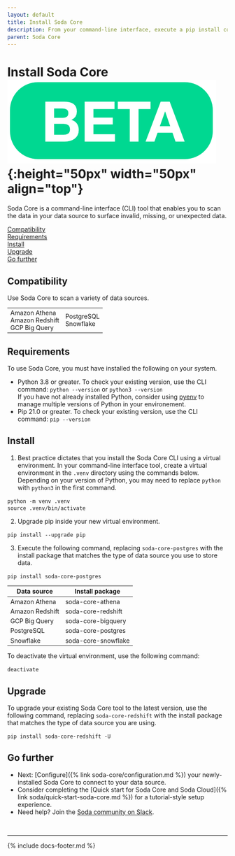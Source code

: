 ```yaml
---
layout: default
title: Install Soda Core
description: From your command-line interface, execute a pip install command to install Soda Core.
parent: Soda Core
---
```


# Install Soda Core ![beta](/assets/images/beta.png){:height="50px" width="50px" align="top"}

Soda Core is a command-line interface (CLI) tool that enables you to scan the data in your data source to surface invalid, missing, or unexpected data.
<br />

[Compatibility](#compatibility)<br />
[Requirements](#requirements)<br />
[Install](#install)<br />
[Upgrade](#upgrade)<br />
[Go further](#go-further)<br />

## Compatibility

Use Soda Core to scan a variety of data sources.<br />

<table>
  <tr>
    <td>Amazon Athena<br /> Amazon Redshift<br />  GCP Big Query<br /></td>
    <td>PostgreSQL<br /> Snowflake<br /> </td>
  </tr>
</table>


## Requirements

To use Soda Core, you must have installed the following on your system.

* Python 3.8 or greater. To check your existing version, use the CLI command: `python --version` or `python3 --version` <br /> 
If you have not already installed Python, consider using <a href="https://github.com/pyenv/pyenv/wiki" target="_blank">pyenv</a> to manage multiple versions of Python in your environement.
* Pip 21.0 or greater. To check your existing version, use the CLI command: `pip --version`

## Install

1. Best practice dictates that you install the Soda Core CLI using a virtual environment. In your command-line interface tool, create a virtual environment in the `.venv` directory using the commands below. Depending on your version of Python, you may need to replace `python` with `python3` in the first command.
```shell
python -m venv .venv
source .venv/bin/activate
```
2. Upgrade pip inside your new virtual environment.
```shell
pip install --upgrade pip
```
3. Execute the following command, replacing `soda-core-postgres` with the install package that matches the type of data source you use to store data.
```shell
pip install soda-core-postgres
```

| Data source | Install package | 
| ----------- | --------------- | 
| Amazon Athena | soda-core-athena |
| Amazon Redshift | soda-core-redshift | 
| GCP Big Query | soda-core-bigquery | 
| PostgreSQL | soda-core-postgres |
| Snowflake | soda-core-snowflake | 

To deactivate the virtual environment, use the following command:
```shell
deactivate
```

## Upgrade

To upgrade your existing Soda Core tool to the latest version, use the following command, replacing `soda-core-redshift` with the install package that matches the type of data source you are using.
```shell
pip install soda-core-redshift -U
```


## Go further

* Next: [Configure]({% link soda-core/configuration.md %}) your newly-installed Soda Core to connect to your data source.
* Consider completing the [Quick start for Soda Core and Soda Cloud]({% link soda/quick-start-soda-core.md %}) for a tutorial-style setup experience.
* Need help? Join the <a href="http://community.soda.io/slack" target="_blank"> Soda community on Slack</a>.
<br />

---
{% include docs-footer.md %}